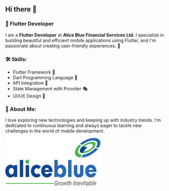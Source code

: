 ## Hi there 👋

### 🚀 Flutter Developer

I am a **Flutter Developer** at **Alice Blue Financial Services Ltd**. I specialize in building beautiful and efficient mobile applications using Flutter, and I'm passionate about creating user-friendly experiences. 🌟

### 🛠️ Skills:
- Flutter Framework 📱
- Dart Programming Language 🦄
- API Integration 🔗
- State Management with Provider 🎭
- UI/UX Design 🎨

### 🌟 About Me:
I love exploring new technologies and keeping up with industry trends. I'm dedicated to continuous learning and always eager to tackle new challenges in the world of mobile development.

<img src="https://github.com/abhi3165/abhi3165/blob/main/Group%20212556.png?raw=true" alt="alt text" width="300" height="150" />



